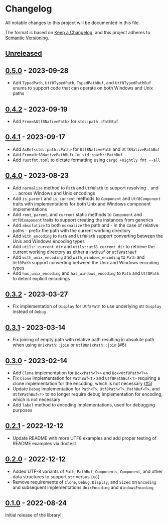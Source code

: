 # Changelog

All notable changes to this project will be documented in this file.

The format is based on [Keep a Changelog](https://keepachangelog.com/en/1.0.0/),
and this project adheres to [Semantic Versioning](https://semver.org/spec/v2.0.0.html).

## [Unreleased]

## [0.5.0] - 2023-09-28

* Add `TypedPath`, `Utf8TypedPath`, `TypedPathBuf`, and `Utf8TypedPathBuf`
  enums to support code that can operate on both Windows and Unix paths

## [0.4.2] - 2023-09-19

* Add `From<&Utf8NativePath>` for `std::path::PathBuf`

## [0.4.1] - 2023-09-17

* Add `AsRef<std::path::Path>` for `Utf8NativePath` and `Utf8NativePathBuf`
* Add `From<Utf8NativePathBuf>` for `std::path::PathBuf`
* Add `rustfmt.toml` to dictate formatting using `cargo +nightly fmt --all`

## [0.4.0] - 2023-08-23

* Add `normalize` method to `Path` and `Utf8Path` to support resolving `.` and
  `..` across Windows and Unix encodings
* Add `is_parent` and `is_current` methods to `Component` and `Utf8Component`
  traits with implementations for both Unix and Windows component
  implementations
* Add `root`, `parent`, and `current` static methods to `Component` and
  `Utf8Component` traits to support creating the instances from generics
* Add `absolutize` to both `normalize` the path and - in the case of relative
  paths - prefix the path with the current working directory
* Add `with_encoding` to `Path` and `Utf8Path` support converting between the
  Unix and Windows encoding types
* Add `utils::current_dir` and `utils::utf8_current_dir` to retrieve the
  current working directory as either a `PathBuf` or `Utf8PathBuf`
* Add `with_unix_encoding` and `with_windows_encoding` to `Path` and `Utf8Path`
  support converting between the Unix and Windows encoding types
* Add `has_unix_encoding` and `has_windows_encoding` to `Path` and `Utf8Path`
  to detect explicit encodings

## [0.3.2] - 2023-03-27

* Fix implementation of `Display` for `Utf8Path` to use underlying str
  `Display` instead of `Debug`

## [0.3.1] - 2023-03-14

* Fix joining of empty path with relative path resulting in absolute path when
  using `UnixPath::join` or `Utf8UnixPath::join` (#6)

## [0.3.0] - 2023-02-14

* Add `Clone` implementation for `Box<Path<T>>` and `Box<Utf8Path<T>>`
* Fix `Clone` implementation for `PathBuf<T>` and `Utf8PathBuf<T>` requiring a
  clone implementation for the encoding, which is not necessary
  ([#5](https://github.com/chipsenkbeil/typed-path/issues/5))
* Update `Debug` implementation for `Path<T>`, `Utf8Path<T>`, `PathBuf<T>`, and
  `Utf8PathBuf<T>` to no longer require debug implementation for encoding,
  which is not necessary
* Add `label` method to encoding implementations, used for debugging purposes

## [0.2.1] - 2022-12-12

* Update README with more UTF8 examples and add proper testing of README
  examples via doctest

## [0.2.0] - 2022-12-12

* Added UTF-8 variants of `Path`, `PathBuf`, `Components`, `Component`, and
  other data structures to support `str` versus `[u8]`
* Remove requirements of `Clone`, `Debug`, `Display`, and `Sized` on
  `Encoding` and subsequent implementations `UnixEncoding` and
  `WindowsEncoding`

## [0.1.0] - 2022-08-24

Initial release of the library!

[Unreleased]: https://github.com/chipsenkbeil/typed-path/compare/v0.5.0...HEAD
[0.5.0]: https://github.com/chipsenkbeil/typed-path/compare/v0.4.2...v0.5.0
[0.4.2]: https://github.com/chipsenkbeil/typed-path/compare/v0.4.1...v0.4.2
[0.4.1]: https://github.com/chipsenkbeil/typed-path/compare/v0.4.0...v0.4.1
[0.4.0]: https://github.com/chipsenkbeil/typed-path/compare/v0.3.2...v0.4.0
[0.3.2]: https://github.com/chipsenkbeil/typed-path/compare/v0.3.1...v0.3.2
[0.3.1]: https://github.com/chipsenkbeil/typed-path/compare/v0.3.0...v0.3.1
[0.3.0]: https://github.com/chipsenkbeil/typed-path/compare/v0.2.1...v0.3.0
[0.2.1]: https://github.com/chipsenkbeil/typed-path/compare/v0.2.0...v0.2.1
[0.2.0]: https://github.com/chipsenkbeil/typed-path/compare/v0.1.0...v0.2.0
[0.1.0]: https://github.com/chipsenkbeil/typed-path/releases/tag/v0.1.0

